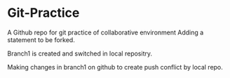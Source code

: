 # Git-Practice
A Github repo for git practice of collaborative environment
Adding a statement to be forked.


Branch1 is created and switched in local repositry.



Making changes in branch1 on github to create push conflict by local repo.
